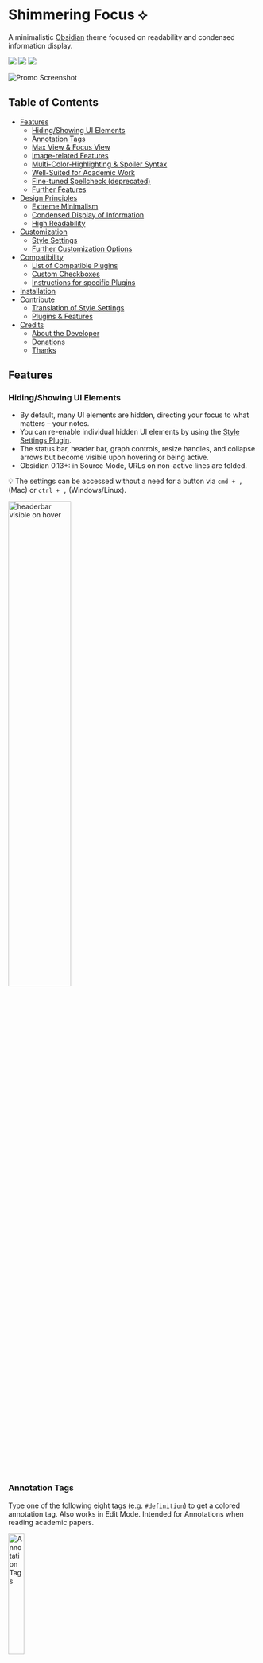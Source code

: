 # Shimmering Focus ⟡

A minimalistic [Obsidian](https://obsidian.md/) theme focused on readability and condensed information display.

<!-- manually updated-->
![](https://img.shields.io/badge/downloads-7583-6E4E9B?style=plastic) ![](https://img.shields.io/github/last-commit/chrisgrieser/shimmering-focus?style=plastic) [![](https://img.shields.io/badge/changelog-click%20here-FFE800?style=plastic)](Changelog.md)

<img src="https://raw.githubusercontent.com/chrisgrieser/shimmering-focus/main/dual-theme-screenshot.png" alt="Promo Screenshot">

## Table of Contents
<!-- MarkdownTOC -->

- [Features](#features)
  - [Hiding/Showing UI Elements](#hidingshowing-ui-elements)
  - [Annotation Tags](#annotation-tags)
  - [Max View & Focus View](#max-view--focus-view)
  - [Image-related Features](#image-related-features)
  - [Multi-Color-Highlighting & Spoiler Syntax](#multi-color-highlighting--spoiler-syntax)
  - [Well-Suited for Academic Work](#well-suited-for-academic-work)
  - [Fine-tuned Spellcheck \(deprecated\)](#fine-tuned-spellcheck-deprecated)
  - [Further Features](#further-features)
- [Design Principles](#design-principles)
  - [Extreme Minimalism](#extreme-minimalism)
  - [Condensed Display of Information](#condensed-display-of-information)
  - [High Readability](#high-readability)
- [Customization](#customization)
  - [Style Settings](#style-settings)
  - [Further Customization Options](#further-customization-options)
- [Compatibility](#compatibility)
  - [List of Compatible Plugins](#list-of-compatible-plugins)
  - [Custom Checkboxes](#custom-checkboxes)
  - [Instructions for specific Plugins](#instructions-for-specific-plugins)
- [Installation](#installation)
- [Contribute](#contribute)
  - [Translation of Style Settings](#translation-of-style-settings)
  - [Plugins & Features](#plugins--features)
- [Credits](#credits)
  - [About the Developer](#about-the-developer)
  - [Donations](#donations)
  - [Thanks](#thanks)

<!-- /MarkdownTOC -->

## Features

### Hiding/Showing UI Elements
- By default, many UI elements are hidden, directing your focus to what matters – your notes.
- You can re-enable individual hidden UI elements by using the [Style Settings Plugin](https://github.com/mgmeyers/obsidian-style-settings/).
- The status bar, header bar, graph controls, resize handles, and collapse arrows but become visible upon hovering or being active.
- Obsidian 0.13+: in Source Mode, URLs on non-active lines are folded.

💡 The settings can be accessed without a need for a button via `cmd + ,` (Mac) or `ctrl + ,` (Windows/Linux).

<img src="https://user-images.githubusercontent.com/73286100/131692972-e523f2d4-40c7-452c-83ac-a7f2fbd546ae.gif" alt="headerbar visible on hover" width=50%>

### Annotation Tags
Type one of the following eight tags (e.g. `#definition`) to get a colored annotation tag. Also works in Edit Mode. Intended for Annotations when reading academic papers.

<img width=25% alt="Annotation Tags" src="https://user-images.githubusercontent.com/73286100/146721469-c453a9ed-0e28-4923-a171-f1e196c2e6e1.png">

💡 You can add your own Annotation Tags by adding a snippet [using this template](CSS%20Snippets/annotation-tag-template.css).

### Max View & Focus View
- __Max View__ *(disabled by default)*: When the *left* sidebar is hidden, line length is extended to full length, and images & PDFs are expanded to full width. Readable line length and smaller images/PDFs are re-applied when the left sidebar is shown again.[^1] This is useful when dealing with big tables or many images. To enable *Max View* or adjust the size of images & PDFs, use the [Style Settings Plugin](https://github.com/mgmeyers/obsidian-style-settings/).
- __Focus View__ *(disabled by default)*: Hiding the *left* side bar will also hide the *right* sidebar, with the right side bar staying hidden until the left one is shown again. This synergizes with *Max View*, but also works independently. To enable *Focus View*, use the [Style Settings Plugin](https://github.com/mgmeyers/obsidian-style-settings/).

💡  For both features, it is useful to set a hotkey for the built-in command `Toggle left sidebar`.

<img src="https://user-images.githubusercontent.com/73286100/138562271-2f7d3589-d580-49e4-bea6-ca3e3004ab78.gif" alt="Promo Max View" width=60%>

### Image-related Features
- Click & hold an image to zoom (Preview Mode).
- Alt-text is automatically used as image caption (Preview Mode).
- Set a default image size with the Style Settings Plugin.
- You can also use [Max View](#max-view--focus-view) to toggle between reduced and full image sizes.

### Multi-Color-Highlighting & Spoiler Syntax
- Surround highlights with `*` or `**` for alternative highlight colors (`*==cyan==*` and `**==yellow==**`).
- You can use the [Extra Markdown Commands Plugin](https://github.com/chrisgrieser/obsidian-extra-md-commands) to get hotkeys for them.
- Spoiler Syntax: Emphasized Strikethroughs (`*~~spoiler~~*`) will selectively hide text, except when hovered or the active line.

### Well-Suited for Academic Work
- [Pandoc Citations](https://pandoc.org/MANUAL.html#citations-in-note-styles) (`[@citekey]`) and footnotes are visually emphasized
- The alt-text of images is used as caption text, in line with Pandoc's conversion behavior
- Extensive Styling specifically for the [Longform Plugin](https://github.com/kevboh/longform), among other things justified & hyphenated text, and [Crimson Pro](https://fonts.google.com/specimen/Crimson+Pro) as an easy-to-read serif font
- The [Max View](#max-view--focus-view) is useful for displaying wide markdown tables.
- You can also [fine-tune the spell checking](#fine-tuned-spellcheck), e.g. to turn it off in blockquotes when you are regularly citing material where spellcheck creates false positives (e.g. historical sources with old language).
- [Multi-Color-Highlighting](#multi-color-highlighting--spoiler-syntax) and [Annotation Tags](#annotation-tags) have specifically been developed for academic reading.

### Fine-tuned Spellcheck (deprecated)
Using the [Style Settings Plugin](https://github.com/mgmeyers/obsidian-style-settings/), you can deactivate the spellcheck in specific areas like YAML or blockquotes.

*⚠️ Note that this feature only works with the Legacy Editor of Obsidian 0.13+, so it will unfortunately be discontinued.*

<img src="https://i.imgur.com/9XPEUQq.png" alt="Spellcheck settings" width=50%>

### Further Features
- Relationship lines in lists & File Explorer
- Indicates trailing white spaces when there is more than one space. This is useful for the Markdown [Two Space Rule](https://daringfireball.net/projects/markdown/syntax#p). (Obsidian 0.13+ / new Editor only).
- Active line highlighting
- Customizable Brightness of the Theme
- Dark Mode for PDFs (when using the theme in dark mode)
- Styled [progress bars (`<progress>`)](https://developer.mozilla.org/en-US/docs/Web/HTML/Element/progress)
- Resizable Graph View Controls (resize at the bottom-right)
- Compatibility with [SlVrb's Checkboxes](https://github.com/SlRvb/Obsidian--ITS-Theme/blob/main/S%20-%20Checkboxes.css).

[⬆️ Go Back to Top](#Table-of-Contents)

## Design Principles

### Extreme Minimalism
- This theme is mainly intended for experienced users using mainly the keyboard for navigation.
- As much clutter as possible is removed, letting you focus on content & information that matters.
- You can re-enable all hidden elements by using the [Style Settings Plugin](https://github.com/mgmeyers/obsidian-style-settings/).
- 💡 The settings can still be accessed via `cmd + ,` or `ctrl + ,`.

### Condensed Display of Information
- Screen real estate used much more efficiently to display more information.
- Useful for smaller screens, split screens, bigger font sizes, or simply to see more information without having to scroll.
- Smaller images/PDFs. (Click-and-Hold or use the [Max View Feature](#Max-View) to enlarge them again.)
- Wider input boxes

<img width=60% alt="Screenshot 2021-10-23 17 06 22" src="https://user-images.githubusercontent.com/73286100/138561771-1067d041-eeb2-4dfe-8d79-f7fa754ca419.png">

### High Readability
- 🆕 Theme Brightness is adjustable via [Style Settings Plugin](https://github.com/mgmeyers/obsidian-style-settings/).
- Increased contrast throughout, especially with the [annoying gray font on light-gray background](https://forum.obsidian.md/t/enhance-default-color-contrast-of-the-icons/23045/3).
- Decreased font size variation to increase readability & information density
- At the same time increased distinctiveness of different classes through subtle variation in typeface, font style, or backgrounds.
- Alternating row colors in tables, Command Palette, and Quick Switchers
- Easy-to-read fonts for every use case:
  - [iA Writer Quattro](https://github.com/iaolo/iA-Fonts/tree/master/iA%20Writer%20Quattro) as proportional yet clear font for regular text
  - [Input Mono](https://input.djr.com/) as monospace font for code
  - [Optima](https://en.wikipedia.org/wiki/Optima) as humanist font for heading
  - [Crimson Pro](https://fonts.google.com/specimen/Crimson+Pro) as serif font for Longform notes
- Minor coloring of bold in dark mode to make it more readable, since bold in dark mode is harder to distinguish form normal text than  in light mode
- Slightly thicker lines (icons, hr, tables, etc.)
- Plugin names in the Command Palette are moved to the right and more visually distinct

<img src="https://user-images.githubusercontent.com/73286100/144147616-59ba2513-78cc-4143-91e5-c222bc307bd9.gif" alt="Screen Recording 2021-12-01 at 00 51 21a" width=60%>

[⬆️ Go Back to Top](#Table-of-Contents)

## Customization

### Style Settings
This themes supports dozens of customization options via the [Style Settings Plugin](https://github.com/mgmeyers/obsidian-style-settings/). 

<img width=50% alt="Screenshot 2021-12-19 21 12 59" src="https://user-images.githubusercontent.com/73286100/146689428-e29af1e7-92f8-4dce-afda-ef3545743d96.png">

### Further Customization Options
- To add your own annotation tags, [use this template](CSS%20Snippets/annotation-tag-template.css).
- To switch to Outlined [Material Icons](https://fonts.google.com/icons?selected=Material+Icons), add [this CSS snippet](CSS%20Snippets/outlined-material-icons.css).

## Compatibility

### List of Compatible Plugins
*Shimmering Focus* is compatible with and has includes styling for all core plugins, the most common community plugins, as well as about a dozen more community plugins.

➡️ [Full list of compatible plugins.](https://publish.obsidian.md/hub/02+-+Community+Expansions/02.05+All+Community+Expansions/Themes/Shimmering+Focus#Plugin+Compatibility+1)

### Custom Checkboxes
This theme has been adjusted to be compatible with [SlVrb's Checkboxes](https://github.com/SlRvb/Obsidian--ITS-Theme/blob/main/S%20-%20Checkboxes.css).

### Instructions for specific Plugins
In accordance with the minimalistic philosophy of the theme, unnecessary UI elements of some plugins have also been removed. However, you can still access the full plugin functionality.

- Kanban: Right-click cards to edit them.
- Sliding Panes: Enable `Swap Rotated Header Direction` in the Sliding Pane Settings.
- Breadcrumbs: Even with buttons removed, you can refresh the index via Command Palette
- Quick Explorer: Re-enable the title bar with the [Style Settings Plugin](https://github.com/mgmeyers/obsidian-style-settings/) for the breadcrumbs
- Ozan's Image in Editor: Image Sizes are affected by the Image Settings & by the Max View Feature.
- Starred (Core Plugin): To be able to star searches, re-enable the Starred pane buttons with the [Style Settings Plugin](https://github.com/mgmeyers/obsidian-style-settings/)

## Installation
You can find *Shimmering Focus* in Obsidian's community themes browser under `Obsidian Settings ➞ Appearance ➞ Themes ➞ Manage`.

## Contribute

### Translation of Style Settings
Very welcome are [localizations of Style Settings Plugins](https://github.com/mgmeyers/obsidian-style-settings#localization-support), so the theme is more accessible to non-English speakers. This requires no knowledge of CSS. Please get in touch if you are interested in translating!

### Plugins & Features
Pull requests for plugins or features I haven't implemented are also welcome. If they are bigger changes, be sure to check with me before.

- Try to follow the [design philosophy](#design-principles) of the theme.
- All sections have a `< ` as prefix for quicker navigation. This means you can for example search for `< font` to navigate to the font section.
- For consistency and code quality, use [stylelint](https://stylelint.io/) with the provided configuration (the `.stylelintrc.json` file). If you are not familiar with stylelint, check out [my guide in the Obsidian Hub](https://publish.obsidian.md/hub/04+-+Guides,+Workflows,+&+Courses/Guides/Why+and+How+to+use+Stylelint+for+your+Obsidian+Theme.md).

```shell
git clone git@github.com:chrisgrieser/shimmering-focus.git
cd ./shimmering-focus
npm install stylelint postcss stylelint-config-recommended stylelint-order stylelint-declaration-block-no-ignored-properties
```

## Credits

### About the Developer
In my day job, I am a researcher in Sociology who also codes some small utilities in his free time. In my PhD project, I investigate the governance of the app economy and how the tension between innovation and compatibility is managed in software ecosystems. If you are interested in this subject, feel free to visit [my academic homepage](https://chris-grieser.de/) and get in touch!

- [Discord](https://discord.gg/veuWUTm): `@pseudometa#9546`
- Twitter: [@pseudo_meta](https://twitter.com/pseudo_meta)

### Donations
Donations are welcome via [PayPal](https://www.paypal.com/paypalme/ChrisGrieser) or [Ko-Fi](https://ko-fi.com/pseudometa). 🙏

### Thanks
Thanks for help and/or CSS snippets:
- **@SlRvb**
- **@javalent**
- @kepano
- @Mara
- @Chetachie
- @Atlas
- @jdaniel
- @NothingIsLost

[⬆️ Go Back to Top](#Table-of-Contents)

[^1]: Requires the `Readable line length` editor setting to be *enabled*.
